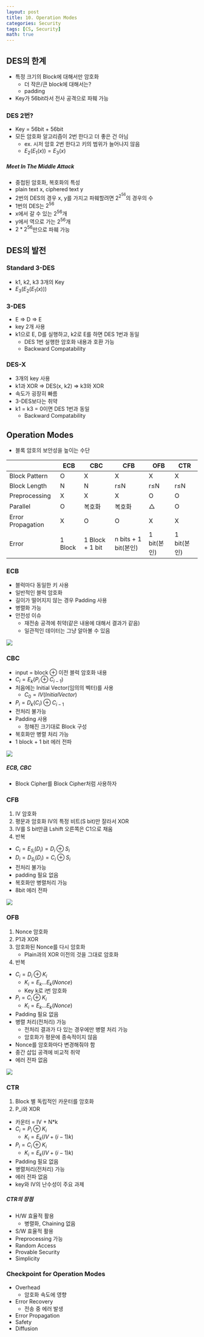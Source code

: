 ```yaml
---
layout: post
title: 10. Operation Modes
categories: Security
tags: [CS, Security]
math: true
---
```


## DES의 한계

- 특정 크기의 Block에 대해서만 암호화
  - 더 작은/큰 block에 대해서는?
  - padding
- Key가 56bit라서 전사 공격으로 파훼 가능

### DES 2번?

- Key = 56bit + 56bit
- 모든 암호화 알고리즘이 2번 한다고 더 좋은 건 아님
  - ex. 시저 암호 2번 한다고 키의 범위가 늘어나지 않음
  - $E_2(E_1(x)) = E_3(x)$

##### Meet In The Middle Attack

- 중첩된 암호화, 복호화의 특성
- plain text x, ciphered text y
- 2번의 DES의 경우 x, y를 가지고 파훼할려면 $2^{2^56}$의 경우의 수
- 1번의 DES는 $2^{56}$
- x에서 갈 수 있는 $2^{56}$개
- y에서 역으로 가는 $2^{56}$개
- $2*2^{56}$만으로 파훼 가능

## DES의 발전

### Standard 3-DES

- k1, k2, k3 3개의 Key
- $E_3(E_2(E_1(x)))$

### 3-DES

- E => D => E
- key 2개 사용
- k1으로 E, D를 실행하고, k2로 E를 하면 DES 1번과 동일
  - DES 1번 실행한 암호화 내용과 호환 가능
  - Backward Compatability

### DES-X

- 3개의 key 사용
- k1과 XOR => DES(x, k2) => k3와 XOR
- 속도가 굉장히 빠름
- 3-DES보다는 취약
- k1 = k3 = 0이면 DES 1번과 동일
  - Backward Compatability

## Operation Modes

- 블록 암호의 보안성을 높이는 수단

|                   | ECB     | CBC             | CFB                  | OFB         | CTR         |
| ----------------- | ------- | --------------- | -------------------- | ----------- | ----------- |
| Block Pattern     | O       | X               | X                    | X           | X           |
| Block Length      | N       | N               | r≤N                  | r≤N         | r≤N         |
| Preprocessing     | X       | X               | X                    | O           | O           |
| Parallel          | O       | 복호화          | 복호화               | △           | O           |
| Error Propagation | X       | O               | O                    | X           | X           |
| Error             | 1 Block | 1 Block + 1 bit | n bits + 1 bit(본인) | 1 bit(본인) | 1 bit(본인) |

### ECB

- 블럭마다 동일한 키 사용
- 일반적인 블럭 암호화
- 길이가 떨어지지 않는 경우 Padding 사용
- 병렬화 가능
- 안전성 이슈
  - 재전송 공격에 취약(같은 내용에 대해서 결과가 같음)
  - 일관적인 데이터는 그냥 알아볼 수 있음

<img src="https://github.com/L-Hyun/L-Hyun.github.io/blob/main/assets/Security/ECB.png?raw=true" />

### CBC

- input = block ⊕ 이전 블럭 암호화 내용
- $C_i = E_k(P_i ⊕ C_{i - 1})$
- 처음에는 Initial Vector(임의의 벡터)를 사용
  - $C_0 = IV(Initial Vector)$
- $P_i = D_k(C_i) ⊕ C_{i - 1}$
- 전처리 불가능
- Padding 사용
  - 정해진 크기대로 Block 구성
- 복호화만 병렬 처리 가능
- 1 block + 1 bit 에러 전파

<img src="https://github.com/L-Hyun/L-Hyun.github.io/blob/main/assets/Security/CBC.png?raw=true" />

##### ECB, CBC

- Block Cipher를 Block Cipher처럼 사용하자

### CFB

1. IV 암호화
2. 평문과 암호화 IV의 특정 비트(S bit)만 잘라서 XOR
3. IV를 S bit만큼 Lshift 오른쪽은 C1으로 채움
4. 반복

- $C_i = E_{S_i}(D_i) = D_i⊕S_i$
- $D_i = D_{S_i}(D_i) = C_i⊕S_i$
- 전처리 불가능
- padding 필요 없음
- 복호화만 병렬처리 가능
- 8bit 에러 전파

<img src="https://github.com/L-Hyun/L-Hyun.github.io/blob/main/assets/Security/CFB.png?raw=true" />

### OFB

1. Nonce 암호화
2. P1과 XOR
3. 암호화된 Nonce를 다시 암호화
   - Plain과의 XOR 이전의 것을 그대로 암호화
4. 반복

- $C_i =  D_i⊕K_i$
  - $K_i = E_k...E_k(Nonce)$
  - Key k로 i번 암호화
- $P_i = C_i⊕K_i$
  - $K_i = E_k...E_k(Nonce)$
- Padding 필요 없음
- 병렬 처리(전처리) 가능
  - 전처리 결과가 다 있는 경우에만 병렬 처리 가능
  - 암호화가 평문에 종속적이지 않음
- Nonce를 암호화마다 변경해줘야 함
- 중간 삽입 공격에 비교적 취약
- 에러 전파 없음

<img src="https://github.com/L-Hyun/L-Hyun.github.io/blob/main/assets/Security/OFB.png?raw=true" />

### CTR

1. Block 별 독립적인 카운터를 암호화
2. P_i와 XOR

- 카운터 = IV + N\*k
- $C_i = P_i⊕K_i$
  - $K_i = E_k(IV + (i - 1)k)$
- $P_i = C_i⊕K_i$
  - $K_i = E_k(IV + (i - 1)k)$
- Padding 필요 없음
- 병렬처리(전처리) 가능
- 에러 전파 없음
- key와 IV의 난수성이 주요 과제

##### CTR의 장점

- H/W 효율적 활용
  - 병렬화, Chaining 없음
- S/W 효율적 활용
- Preprocessing 가능
- Random Access
- Provable Security
- Simplicity

### Checkpoint for Operation Modes

- Overhead
  - 암호화 속도에 영향
- Error Recovery
  - 전송 중 에러 발생
- Error Propagation
- Safety
- Diffusion
